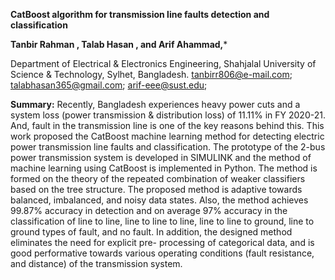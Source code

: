 **CatBoost algorithm for transmission line faults detection and classification**

 **Tanbir Rahman , Talab Hasan , and Arif Ahammad,***
  
Department of Electrical & Electronics Engineering, Shahjalal University of Science & Technology, Sylhet, Bangladesh.
tanbirr806@e-mail.com; talabhasan365@gmail.com; arif-eee@sust.edu;

 **Summary:** 
 Recently, Bangladesh experiences heavy power cuts and a system loss (power transmission &
 distribution loss) of 11.11% in FY 2020-21. And, fault in the transmission line is one of the key reasons behind this.
 This work proposed the CatBoost machine learning method for detecting electric power transmission line faults
 and classification. The prototype of the 2-bus power transmission system is developed in SIMULINK and the
 method of machine learning using CatBoost is implemented in Python. The method is formed on the theory of the
 repeated combination of weaker classifiers based on the tree structure. The proposed method is adaptive towards
 balanced, imbalanced, and noisy data states. Also, the method achieves 99.87% accuracy in detection and on
 average 97% accuracy in the classification of line to line, line to line to line, line to line to ground, line to ground
 types of fault, and no fault. In addition, the designed method eliminates the need for explicit pre-
 processing of categorical data, and is good performative towards various operating conditions (fault resistance,
 and distance) of the transmission system.
